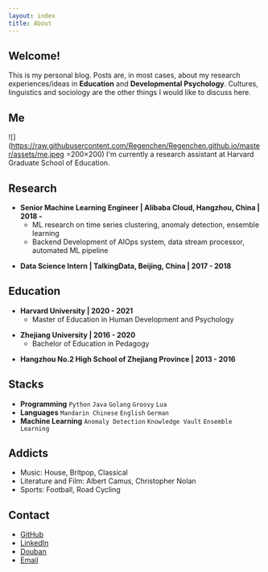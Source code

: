 ```yaml
---
layout: index
title: About
---
```


## Welcome!

This is my personal blog. Posts are, in most cases, about my research experiences/ideas in **Education** and **Developmental Psychology**. Cultures, linguistics and sociology are the other things I would like to discuss here.


## Me
![](https://raw.githubusercontent.com/Regenchen/Regenchen.github.io/master/assets/me.jpeg =200×200)
I'm currently a research assistant at Harvard Graduate School of Education.

## Research

- **Senior Machine Learning Engineer \| Alibaba Cloud, Hangzhou, China \| 2018 -**
  + ML research on time series clustering, anomaly detection, ensemble learning
  + Backend Development of AIOps system, data stream processor, automated ML pipeline

[]()

- **Data Science Intern \| TalkingData, Beijing, China \| 2017 - 2018**


## Education

-  **Harvard University \| 2020 - 2021**
   + Master of Education in Human Development and Psychology

[]() <!--as blank line-->

- **Zhejiang University \| 2016 - 2020**
  + Bachelor of Education in Pedagogy

[]() <!--as blank line-->

- **Hangzhou No.2 High School of Zhejiang Province \| 2013 - 2016**



## Stacks

- **Programming** `Python` `Java` `Golang` `Groovy` `Lua`
- **Languages** `Mandarin Chinese` `English` `German`
- **Machine Learning** `Anomaly Detection` `Knowledge Vault` `Ensemble Learning`


## Addicts
- Music: House, Britpop, Classical
- Literature and Film: Albert Camus, Christopher Nolan
- Sports: Football, Road Cycling


## Contact

- [GitHub](https://github.com/Jiaxigu)
- [LinkedIn](https://www.linkedin.com/in/jiaxigu/)
- [Douban](https://www.douban.com/people/macnir/)
- [Email](mailto:mcjxgu@163.com)